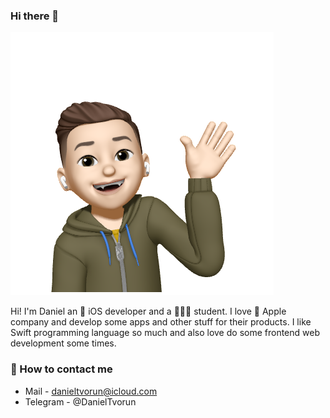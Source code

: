 ### Hi there 👋

![My image](mediafiles/05595cb6dd1d3c2750ec185f9ec3c5d2-sticker.PNG)

Hi! I'm Daniel an 🔨 iOS developer and a 👨🏻‍💻 student. I love 🍏 Apple company and develop some apps and other stuff for their products. I like Swift programming language so much and also love do some frontend web development some times.

### 💬 How to contact me
- Mail - danieltvorun@icloud.com
- Telegram - @DanielTvorun
